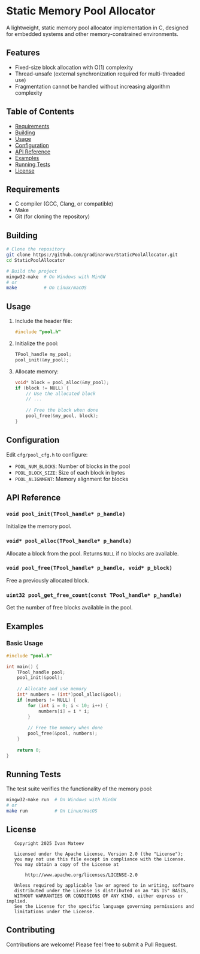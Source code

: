 # Static Memory Pool Allocator

A lightweight, static memory pool allocator implementation in C, designed for embedded systems and other memory-constrained environments.

## Features

- Fixed-size block allocation with O(1) complexity
- Thread-unsafe (external synchronization required for multi-threaded use)
- Fragmentation cannot be handled without increasing algorithm complexity

## Table of Contents

- [Requirements](#requirements)
- [Building](#building)
- [Usage](#usage)
- [Configuration](#configuration)
- [API Reference](#api-reference)
- [Examples](#examples)
- [Running Tests](#running-tests)
- [License](#license)

## Requirements

- C compiler (GCC, Clang, or compatible)
- Make
- Git (for cloning the repository)

## Building

```bash
# Clone the repository
git clone https://github.com/gradinarovo/StaticPoolAllocator.git
cd StaticPoolAllocator

# Build the project
mingw32-make  # On Windows with MinGW
# or
make          # On Linux/macOS
```

## Usage

1. Include the header file:
   ```c
   #include "pool.h"
   ```

2. Initialize the pool:
   ```c
   TPool_handle my_pool;
   pool_init(&my_pool);
   ```

3. Allocate memory:
   ```c
   void* block = pool_alloc(&my_pool);
   if (block != NULL) {
       // Use the allocated block
       // ...
       
       // Free the block when done
       pool_free(&my_pool, block);
   }
   ```

## Configuration

Edit `cfg/pool_cfg.h` to configure:
- `POOL_NUM_BLOCKS`: Number of blocks in the pool
- `POOL_BLOCK_SIZE`: Size of each block in bytes
- `POOL_ALIGNMENT`: Memory alignment for blocks

## API Reference

### `void pool_init(TPool_handle* p_handle)`
Initialize the memory pool.

### `void* pool_alloc(TPool_handle* p_handle)`
Allocate a block from the pool. Returns `NULL` if no blocks are available.

### `void pool_free(TPool_handle* p_handle, void* p_block)`
Free a previously allocated block.

### `uint32 pool_get_free_count(const TPool_handle* p_handle)`
Get the number of free blocks available in the pool.

## Examples

### Basic Usage

```c
#include "pool.h"

int main() {
    TPool_handle pool;
    pool_init(&pool);
    
    // Allocate and use memory
    int* numbers = (int*)pool_alloc(&pool);
    if (numbers != NULL) {
        for (int i = 0; i < 10; i++) {
            numbers[i] = i * i;
        }
        
        // Free the memory when done
        pool_free(&pool, numbers);
    }
    
    return 0;
}
```

## Running Tests

The test suite verifies the functionality of the memory pool:

```bash
mingw32-make run  # On Windows with MinGW
# or
make run          # On Linux/macOS
```

## License

```
   Copyright 2025 Ivan Mateev

   Licensed under the Apache License, Version 2.0 (the "License");
   you may not use this file except in compliance with the License.
   You may obtain a copy of the License at

       http://www.apache.org/licenses/LICENSE-2.0

   Unless required by applicable law or agreed to in writing, software
   distributed under the License is distributed on an "AS IS" BASIS,
   WITHOUT WARRANTIES OR CONDITIONS OF ANY KIND, either express or implied.
   See the License for the specific language governing permissions and
   limitations under the License.
```

## Contributing

Contributions are welcome! Please feel free to submit a Pull Request.
